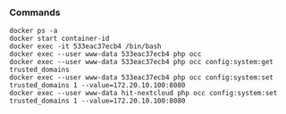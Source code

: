 ### Commands
    docker ps -a
    docker start container-id
    docker exec -it 533eac37ecb4 /bin/bash
    docker exec --user www-data 533eac37ecb4 php occ
    docker exec --user www-data 533eac37ecb4 php occ config:system:get trusted_domains
    docker exec --user www-data 533eac37ecb4 php occ config:system:set trusted_domains 1 --value=172.20.10.100:8080
    docker exec --user www-data hit-nextcloud php occ config:system:set trusted_domains 1 --value=172.20.10.100:8080